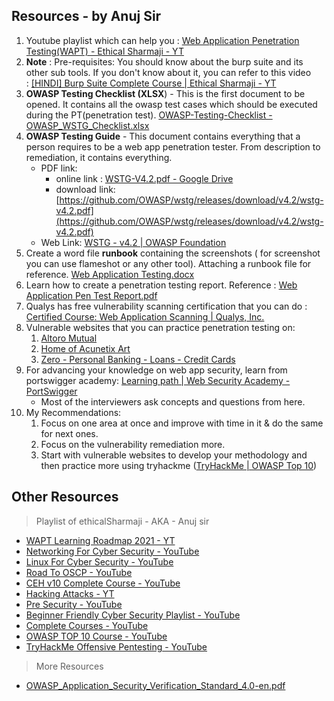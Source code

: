## Resources - by Anuj Sir

1) Youtube playlist which can help you : [Web Application Penetration Testing(WAPT) - Ethical Sharmaji - YT](https://www.youtube.com/playlist?list=PLHOJoqBk02jQWQ7UMwRkAoznEzRtKI1zk&ab_channel=EthicalSharmaji)
2) **Note** : Pre-requisites: You should know about the burp suite and its other sub tools. If you don't know about it, you can refer to this video : [[HINDI] Burp Suite Complete Course | Ethical Sharmaji - YT](https://www.youtube.com/watch?v=mK3Hr6ktgNg&ab_channel=EthicalSharmaji)
3) **OWASP Testing Checklist (XLSX**) - This is the first document to be opened. It contains all the owasp test cases which should be executed during the PT(penetration test). [OWASP-Testing-Checklist - OWASP_WSTG_Checklist.xlsx](https://github.com/tanprathan/OWASP-Testing-Checklist/blob/master/OWASP_WSTG_Checklist.xlsx)
4) **OWASP Testing Guide** - This document contains everything that a person requires to be a web app penetration tester. From description to remediation, it contains everything.
	  - PDF link: 
		  - online link : [WSTG-V4.2.pdf - Google Drive](https://drive.google.com/file/d/1SVyqXRRcMztLAvT97Yu45BhBtWYug6uV/view)
		  - download link: [https://github.com/OWASP/wstg/releases/download/v4.2/wstg-v4.2.pdf](https://github.com/OWASP/wstg/releases/download/v4.2/wstg-v4.2.pdf)
	  - Web Link: [WSTG - v4.2 | OWASP Foundation](https://owasp.org/www-project-web-security-testing-guide/v42/)
5) Create a word file **runbook** containing the screenshots ( for screenshot you can use flameshot or any other tool). Attaching a runbook file for reference. [Web Application Testing.docx](https://drive.google.com/file/d/1G82eWAAOY_HxqF5_gwXsIj0gBMxmKJhQ/view)
 6) Learn how to create a penetration testing report. Reference : [Web Application Pen Test Report.pdf](https://ninadmathpati.com/Web%20Application%20Pen%20Test%20Report.pdf)
 7) Qualys has free vulnerability scanning certification that you can do : [Certified Course: Web Application Scanning | Qualys, Inc.](https://www.qualys.com/training/course/web-application-scanning/)
 8) Vulnerable websites that you can practice penetration testing on:
	 1) [Altoro Mutual](https://demo.testfire.net)
	 2) [Home of Acunetix Art](http://testphp.vulnweb.com/)
	 3) [Zero - Personal Banking - Loans - Credit Cards](http://zero.webappsecurity.com/)
9) For advancing your knowledge on web app security, learn from portswigger academy: [Learning path | Web Security Academy - PortSwigger](https://portswigger.net/web-security/learning-path)
	- Most of the interviewers ask concepts and questions from here.
10) My Recommendations:
	1) Focus on one area at once and improve with time in it & do the same for next ones.
	2) Focus on the vulnerability remediation more.
	3) Start with vulnerable websites to develop your methodology and then practice more using tryhackme ([TryHackMe | OWASP Top 10](https://tryhackme.com/room/owasptop10))

## Other Resources

> Playlist of ethicalSharmaji - AKA - Anuj sir

- [WAPT Learning Roadmap 2021 - YT](https://www.youtube.com/watch?v=RSyMIy2-iUc&ab_channel=EthicalSharmaji)
- [Networking For Cyber Security - YouTube](https://www.youtube.com/playlist?list=PLHOJoqBk02jR2iH1EO2KB4-8kwcagCR0i)
- [Linux For Cyber Security - YouTube](https://www.youtube.com/playlist?list=PLHOJoqBk02jRzPHNwBQ4wZhz6EfyCewxH)
- [Road To OSCP - YouTube](https://www.youtube.com/playlist?list=PLHOJoqBk02jSTNk3DmLF6pVP16kZy1gTh)
- [CEH v10 Complete Course - YouTube](https://www.youtube.com/playlist?list=PLHOJoqBk02jRzXwDRikiu13oeFAkjjzAG&ab_channel=EthicalSharmaji)
- [Hacking Attacks - YT](https://www.youtube.com/playlist?list=PLHOJoqBk02jTEZarSGNGNxWBGXeBQLd8r)
- [Pre Security - YouTube](https://www.youtube.com/playlist?list=PLHOJoqBk02jTM7E-QmAjvjJpFiXYecrVL)
- [Beginner Friendly Cyber Security Playlist - YouTube](https://www.youtube.com/playlist?list=PLHOJoqBk02jRd23PwF1kaAxYZIST-K73D&ab_channel=EthicalSharmaji)
- [Complete Courses - YouTube](https://www.youtube.com/playlist?list=PLHOJoqBk02jTj_3C2VQtkGeBJvnh2w-RL)
- [OWASP TOP 10 Course - YouTube](https://www.youtube.com/playlist?list=PLHOJoqBk02jTGXTPQJzSG8W5QxbojC2Ai)
- [TryHackMe Offensive Pentesting - YouTube](https://www.youtube.com/playlist?list=PLHOJoqBk02jSLrERbPtCLI94VcRCJ9meQ)

> More Resources

- [OWASP\_Application\_Security\_Verification\_Standard\_4.0-en.pdf](https://owasp.org/www-pdf-archive/OWASP_Application_Security_Verification_Standard_4.0-en.pdf)
